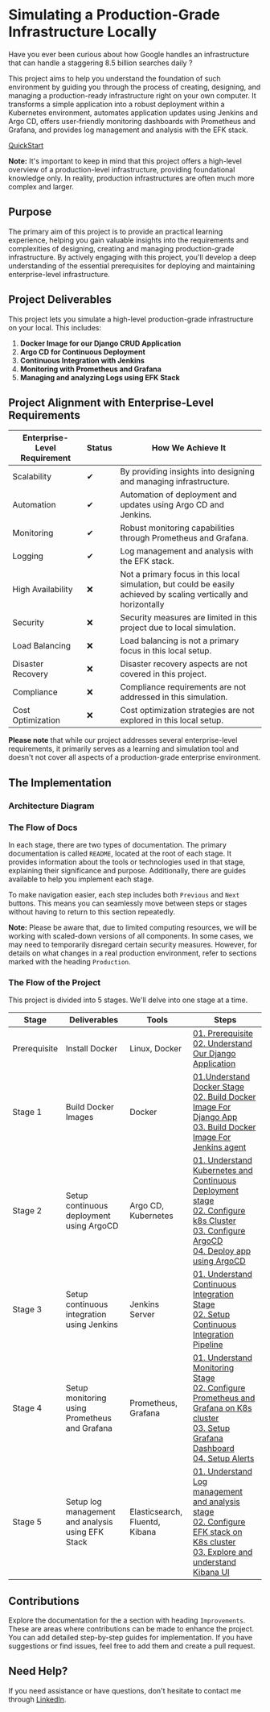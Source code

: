# Simulating a Production-Grade Infrastructure Locally

Have you ever been curious about how Google handles an infrastructure that can handle a staggering 8.5 billion searches daily ?

This project aims to help you understand the foundation of such environment by guiding you through the process of creating, designing, and managing a production-ready infrastructure right on your own computer. It transforms a simple application into a robust deployment within a Kubernetes environment, automates application updates using Jenkins and Argo CD, offers user-friendly monitoring dashboards with Prometheus and Grafana, and provides log management and analysis with the EFK stack.

[QuickStart](./README.md#the-implementation)

**Note:** It's important to keep in mind that this project offers a high-level overview of a production-level infrastructure, providing foundational knowledge only. In reality, production infrastructures are often much more complex and larger.

## **Purpose**

The primary aim of this project is to provide an practical learning experience, helping you gain valuable insights into the requirements and complexities of designing, creating and managing production-grade infrastructure. By actively engaging with this project, you'll develop a deep understanding of the essential prerequisites for deploying and maintaining enterprise-level infrastructure.

## **Project Deliverables**

This project lets you simulate a high-level production-grade infrastructure on your local. This includes:

1. **Docker Image for our Django CRUD Application**
2. **Argo CD for Continuous Deployment**
3. **Continuous Integration with Jenkins**
4. **Monitoring with Prometheus and Grafana**
5. **Managing and analyzing Logs using EFK Stack**

## Project Alignment with Enterprise-Level Requirements

| Enterprise-Level Requirement | Status | How We Achieve It                                                                                                 |
| ---------------------------- | ------ | ----------------------------------------------------------------------------------------------------------------- |
| Scalability                  | ✔      | By providing insights into designing and managing infrastructure.                                                 |
| Automation                   | ✔      | Automation of deployment and updates using Argo CD and Jenkins.                                                   |
| Monitoring                   | ✔      | Robust monitoring capabilities through Prometheus and Grafana.                                                    |
| Logging                      | ✔      | Log management and analysis with the EFK stack.                                                                   |
| High Availability            | ❌      | Not a primary focus in this local simulation, but could be easily achieved by scaling vertically and horizontally |
| Security                     | ❌      | Security measures are limited in this project due to local simulation.                                            |
| Load Balancing               | ❌      | Load balancing is not a primary focus in this local setup.                                                        |
| Disaster Recovery            | ❌      | Disaster recovery aspects are not covered in this project.                                                        |
| Compliance                   | ❌      | Compliance requirements are not addressed in this simulation.                                                     |
| Cost Optimization            | ❌      | Cost optimization strategies are not explored in this local setup.                                                |


**Please note** that while our project addresses several enterprise-level requirements, it primarily serves as a learning and simulation tool and doesn't not cover all aspects of a production-grade enterprise environment.

## The Implementation

### Architecture Diagram
<!-- todo -->

### The Flow of Docs
In each stage, there are two types of documentation. The primary documentation is called `README`, located at the root of each stage. It provides information about the tools or technologies used in that stage, explaining their significance and purpose. Additionally, there are guides available to help you implement each stage.

To make navigation easier, each step includes both `Previous` and `Next` buttons. This means you can seamlessly move between steps or stages without having to return to this section repeatedly.

**Note:** Please be aware that, due to limited computing resources, we will be working with scaled-down versions of all components. In some cases, we may need to temporarily disregard certain security measures. However, for details on what changes in a real production environment, refer to sections marked with the heading `Production`.

### The Flow of the Project

This  project is divided into 5 stages. We'll delve into one stage at a time.


| Stage        | Deliverables                                      | Tools                          | Steps                                                                                                                                                                                                                                                                                                                                                                                                                   |
| ------------ | ------------------------------------------------- | ------------------------------ | ----------------------------------------------------------------------------------------------------------------------------------------------------------------------------------------------------------------------------------------------------------------------------------------------------------------------------------------------------------------------------------------------------------------------- |
| Prerequisite | Install Docker                                    | Linux, Docker                  | [01. Prerequisite](./docs/00.%20Prerequisite/README.md) <br> [02. Understand Our Django Application](./docs/00.%20Prerequisite/Understand-Our-Django-Application.md)                                                                                                                                                                                                                                                    |
| Stage 1      | Build Docker Images                               | Docker                         | [01.Understand Docker Stage](./docs/01.%20Docker/README.md) <br> [02. Build Docker Image For Django App](./docs/01.%20Docker/01-Docker-Image-Django-App.md) <br> [03. Build Docker Image For Jenkins agent](./docs/01.%20Docker/02-Docker-Image-For-Jenkins-Agent.md)                                                                                                                                                   |
| Stage 2      | Setup continuous deployment using ArgoCD          | Argo CD, Kubernetes            | [01. Understand Kubernetes and Continuous Deployment stage](./docs/02.%20Kubernetes%20&%20ArgoCD/README.md) <br> [02. Configure k8s Cluster](./docs/02.%20Kubernetes%20&%20ArgoCD/01.%20Configure-k8s-cluster.md) <br> [03. Configure ArgoCD](./docs/02.%20Kubernetes%20&%20ArgoCD/02.%20Configure-argocd.md) <br> [04. Deploy app using ArgoCD](./docs/02.%20Kubernetes%20&%20ArgoCD/03.%20Deploy-app-using-argocd.md) |
| Stage 3      | Setup continuous integration using Jenkins        | Jenkins Server                 | [01. Understand Continuous Integration Stage](./docs/03.%20Jenkins/README.md) <br> [02. Setup Continuous Integration Pipeline](./docs/03.%20Jenkins/jenkins-setup-for-ci.md)                                                                                                                                                                                                                                            |
| Stage 4      | Setup monitoring using Prometheus and Grafana     | Prometheus, Grafana            | [01. Understand Monitoring Stage](./docs/04.%20Monitoring%20&%20Alerting/README.md) <br> [02. Configure Prometheus and Grafana on K8s cluster](./docs/04.%20Monitoring%20&%20Alerting/01.%20Install-Prometheus-Grafana.md) <br> [03. Setup Grafana Dashboard](./docs/04.%20Monitoring%20&%20Alerting/02-Setup-Grafana-Dashboards.md) <br> [04. Setup Alerts](./docs/04.%20Monitoring%20&%20Alerting/03-Setup-Alerts.md) |
| Stage 5      | Setup log management and analysis using EFK Stack | Elasticsearch, Fluentd, Kibana | [01. Understand Log management and analysis stage](./docs/05.%20EFK/README.md) <br> [02. Configure EFK stack on K8s cluster](./docs/05.%20EFK/01-Setup-EFK-Stack.md) <br> [03. Explore and understand Kibana UI](./docs/05.%20EFK/02-Explore-Kibana-UI.md)                                                                                                                                                              |

## Contributions
Explore the documentation for the a section with heading `Improvements`. These are areas where contributions can be made to enhance the project. You can add detailed step-by-step guides for implementation. If you have suggestions or find issues, feel free to add them and create a pull request.

## Need Help?
If you need assistance or have questions, don't hesitate to contact me through [LinkedIn](https://www.linkedin.com/in/i-dipanshu).
